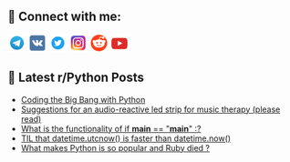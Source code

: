 ## 🔎 Connect with me:
[<img src="https://github.com/bullbesh/bullbesh/blob/main/images/Telegram.png" width="32" height="32" />](https://t.me/bullbesh)
[<img src="https://github.com/bullbesh/bullbesh/blob/main/images/VK.png" width="32" height="32" />](https://vk.com/bullbesh)
[<img src="https://github.com/bullbesh/bullbesh/blob/main/images/Twitter.png" width="32" height="32" />](https://twitter.com/bullbesh1)
[<img src="https://github.com/bullbesh/bullbesh/blob/main/images/Instagram.png" width="32" height="32" />](https://www.instagram.com/bullbesh)
[<img src="https://github.com/bullbesh/bullbesh/blob/main/images/Reddit.png" width="32" height="32" />](https://www.reddit.com/user/bullbesh)
[<img src="https://github.com/bullbesh/bullbesh/blob/main/images/YouTube.png" width="32" height="32" />](https://www.youtube.com/channel/UCtfjRs6uzgq5mfm8S06WTcg)

## 📕 Latest r/Python Posts
<!-- BLOG-POST-LIST:START -->
- [Coding the Big Bang with Python](https://www.reddit.com/r/Python/comments/17eupf2/coding_the_big_bang_with_python/)
- [Suggestions for an audio-reactive led strip for music therapy &lpar;please read&rpar;](https://www.reddit.com/r/Python/comments/17et9kg/suggestions_for_an_audioreactive_led_strip_for/)
- [What is the functionality of if __main__ == &quot;__main__&quot; :?](https://www.reddit.com/r/Python/comments/17esicg/what_is_the_functionality_of_if_main_main/)
- [TIL that datetime.utcnow&lpar;&rpar; is faster than datetime.now&lpar;&rpar;](https://www.reddit.com/r/Python/comments/17eryl6/til_that_datetimeutcnow_is_faster_than_datetimenow/)
- [What makes Python is so popular and Ruby died ?](https://www.reddit.com/r/Python/comments/17errkn/what_makes_python_is_so_popular_and_ruby_died/)
<!-- BLOG-POST-LIST:END -->
